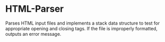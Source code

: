 # HTML-Parser
Parses HTML input files and implements a stack data structure to test for appropriate opening and closing tags. If the file is improperly formatted, outputs an error message.
